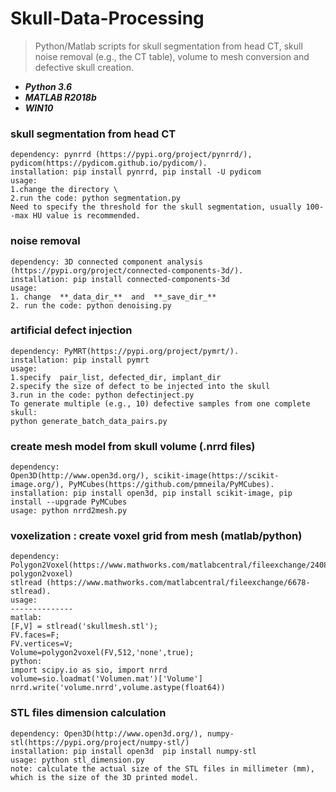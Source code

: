 # Skull-Data-Processing
>Python/Matlab scripts for skull segmentation from head CT, skull noise removal (e.g., the CT table), volume to mesh conversion and defective skull creation.
* **_Python 3.6_**
* **_MATLAB R2018b_**
* **_WIN10_**

### skull segmentation from head CT
```
dependency: pynrrd (https://pypi.org/project/pynrrd/), pydicom(https://pydicom.github.io/pydicom/). 
installation: pip install pynrrd, pip install -U pydicom
usage:
1.change the directory \
2.run the code: python segmentation.py
Need to specify the threshold for the skull segmentation, usually 100--max HU value is recommended. 
```
### noise removal
```
dependency: 3D connected component analysis (https://pypi.org/project/connected-components-3d/).
installation: pip install connected-components-3d
usage:
1. change  **_data_dir_**  and  **_save_dir_** 
2. run the code: python denoising.py
```

### artificial defect injection
```
dependency: PyMRT(https://pypi.org/project/pymrt/).
installation: pip install pymrt
usage:
1.specify  pair_list, defected_dir, implant_dir
2.specify the size of defect to be injected into the skull 
3.run in the code: python defectinject.py
To generate multiple (e.g., 10) defective samples from one complete skull: 
python generate_batch_data_pairs.py
```

### create mesh model from skull volume (.nrrd files)
```
dependency: 
Open3D(http://www.open3d.org/), scikit-image(https://scikit-image.org/), PyMCubes(https://github.com/pmneila/PyMCubes).
installation: pip install open3d, pip install scikit-image, pip install --upgrade PyMCubes
usage: python nrrd2mesh.py
```

### voxelization : create voxel grid from mesh (matlab/python)
```
dependency: 
Polygon2Voxel(https://www.mathworks.com/matlabcentral/fileexchange/24086-polygon2voxel)
stlread (https://www.mathworks.com/matlabcentral/fileexchange/6678-stlread). 
usage:
--------------
matlab:
[F,V] = stlread('skullmesh.stl');
FV.faces=F;
FV.vertices=V;
Volume=polygon2voxel(FV,512,'none',true);
python:
import scipy.io as sio, import nrrd 
volume=sio.loadmat('Volumen.mat')['Volume']
nrrd.write('volume.nrrd',volume.astype(float64)) 
```

### STL files dimension calculation
```
dependency: Open3D(http://www.open3d.org/), numpy-stl(https://pypi.org/project/numpy-stl/)
installation: pip install open3d  pip install numpy-stl
usage: python stl_dimension.py
note: calculate the actual size of the STL files in millimeter (mm), which is the size of the 3D printed model.
```
